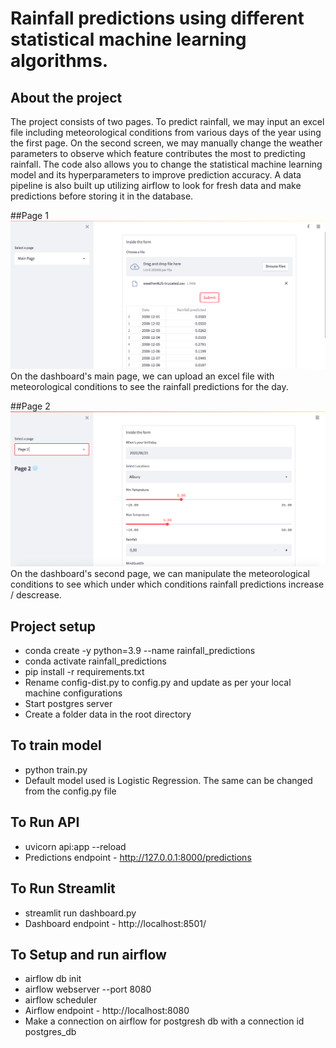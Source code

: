 
# Rainfall predictions using different statistical machine learning algorithms.

## About the project

The project consists of two pages. To predict rainfall, we may input an excel file including meteorological conditions from various days of the year using the first page. On the second screen, we may manually change the weather parameters to observe which feature contributes the most to predicting rainfall.
The code also allows you to change the statistical machine learning model and its hyperparameters to improve prediction accuracy.
A data pipeline is also built up utilizing airflow to look for fresh data and make predictions before storing it in the database.

##Page 1
![alt text](./assets/Page-1.png)
On the dashboard's main page, we can upload an excel file with meteorological conditions to see the rainfall predictions for the day.

##Page 2
![alt text](./assets/Page-2.png)
On the dashboard's second page, we can manipulate the meteorological conditions to see which under which conditions rainfall predictions increase / descrease.


## Project setup
  - conda create -y python=3.9 --name rainfall_predictions
  - conda activate rainfall_predictions
  - pip install -r requirements.txt
  - Rename config-dist.py to config.py and update as per your local machine configurations
  - Start postgres server
  - Create a folder data in the root directory

## To train model
  - python train.py
  - Default model used is Logistic Regression. The same can be changed from the config.py file 

## To Run API
  - uvicorn api:app --reload
  - Predictions endpoint - http://127.0.0.1:8000/predictions

## To Run Streamlit
  - streamlit run dashboard.py
  - Dashboard endpoint - http://localhost:8501/

## To Setup and run airflow
  - airflow db init
  - airflow webserver --port 8080
  - airflow scheduler
  - Airflow endpoint - http://localhost:8080
  - Make a connection on airflow for postgresh db with a connection id postgres_db

